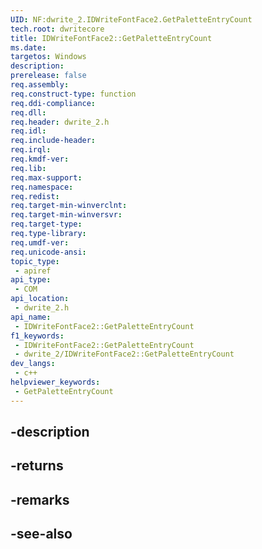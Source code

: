 ```yaml
---
UID: NF:dwrite_2.IDWriteFontFace2.GetPaletteEntryCount
tech.root: dwritecore
title: IDWriteFontFace2::GetPaletteEntryCount
ms.date: 
targetos: Windows
description: 
prerelease: false
req.assembly: 
req.construct-type: function
req.ddi-compliance: 
req.dll: 
req.header: dwrite_2.h
req.idl: 
req.include-header: 
req.irql: 
req.kmdf-ver: 
req.lib: 
req.max-support: 
req.namespace: 
req.redist: 
req.target-min-winverclnt: 
req.target-min-winversvr: 
req.target-type: 
req.type-library: 
req.umdf-ver: 
req.unicode-ansi: 
topic_type:
 - apiref
api_type:
 - COM
api_location:
 - dwrite_2.h
api_name:
 - IDWriteFontFace2::GetPaletteEntryCount
f1_keywords:
 - IDWriteFontFace2::GetPaletteEntryCount
 - dwrite_2/IDWriteFontFace2::GetPaletteEntryCount
dev_langs:
 - c++
helpviewer_keywords:
 - GetPaletteEntryCount
---
```


## -description

## -returns

## -remarks

## -see-also

